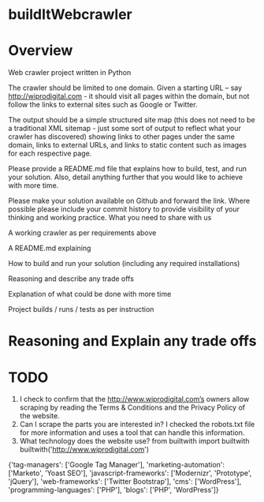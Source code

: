 # buildItWebcrawler


# Overview


Web crawler project written in Python

The crawler should be limited to one domain. Given a starting URL – say http://wiprodigital.com - it should visit all pages within the domain, but not follow the links to external sites such as Google or Twitter.

The output should be a simple structured site map (this does not need to be a traditional XML sitemap - just some sort of output to reflect what your crawler has discovered) showing links to other pages under the same domain, links to external URLs, and links to static content such as images for each respective page.

Please provide a README.md file that explains how to build, test, and run your solution. Also, detail anything further that you would like to achieve with more time.

Please make your solution available on Github and forward the link. Where possible please include your commit history to provide visibility of your thinking and working practice.
What you need to share with us

A working crawler as per requirements above

A README.md explaining

How to build and run your solution (including any required installations)

Reasoning and describe any trade offs

Explanation of what could be done with more time

Project builds / runs / tests as per instruction

# Reasoning and Explain any trade offs


# TODO


1. I check to confirm that the http://www.wiprodigital.com’s owners allow scraping by  reading the Terms & Conditions and the Privacy Policy of the website.
2. Can I scrape the parts you are interested in? I checked the robots.txt file for more information and uses a tool that can handle this information.
3. What technology does the website use? 
 from builtwith import builtwith
 builtwith('http://www.wiprodigital.com')

{'tag-managers': ['Google Tag Manager'], 'marketing-automation': ['Marketo', 'Yoast SEO'], 'javascript-frameworks': ['Modernizr', 'Prototype', 'jQuery'], 'web-frameworks': ['Twitter Bootstrap'], 'cms': ['WordPress'], 'programming-languages': ['PHP'], 'blogs': ['PHP', 'WordPress']}




